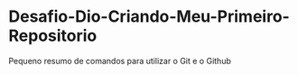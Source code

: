 # Desafio-Dio-Criando-Meu-Primeiro-Repositorio
Pequeno resumo de comandos para utilizar o Git e o Github
